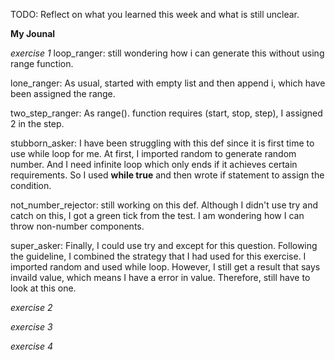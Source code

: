 TODO: Reflect on what you learned this week and what is still unclear.

**My Jounal**

_exercise 1_
loop_ranger: still wondering how i can generate this without using range function. 

lone_ranger: As usual, started with empty list and then append i, which have been assigned the range.

two_step_ranger: As range(). function requires (start, stop, step), I assigned 2 in the step.

stubborn_asker: I have been struggling with this def since it is first time to use while loop for me. At first, I imported random to generate random number. And I need infinite loop which only ends if it achieves certain requirements. So I used **while true** and then wrote if statement to assign the condition.

not_number_rejector: still working on this def. Although I didn't use try and catch on this, I got a green tick from the test. I am wondering how I can throw non-number components.

super_asker: Finally, I could use try and except for this question. Following the guideline, I combined the strategy that I had used for this exercise. I imported random and used while loop. However, I still get a result that says invaild value, which means I have a error in value. Therefore, still have to look at this one.

_exercise 2_

_exercise 3_

_exercise 4_
